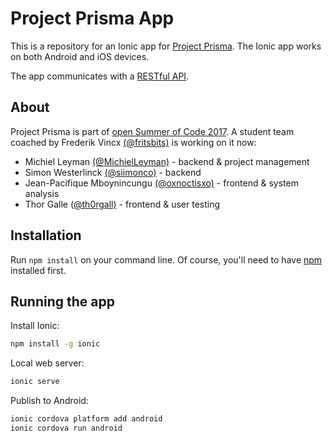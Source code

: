 # Project Prisma App

This is a repository for an Ionic app for [Project Prisma](http://www.frederikvincx.com/project-prisma-helping-people-with-dementia). The Ionic app works on both Android and iOS devices.

The app communicates with a [RESTful API](https://github.com/oSoc17/prisma-backend).

## About

Project Prisma is part of [open Summer of Code 2017](http://2017.summerofcode.be/). A student team coached by Frederik Vincx [(@fritsbits)](https://github.com/fritsbits) is working on it now:
- Michiel Leyman [(@MichielLeyman)](https://github.com/MichielLeyman) - backend & project management
- Simon Westerlinck [(@siimonco)](https://github.com/siimonco) - backend
- Jean-Pacifique Mboynincungu [(@oxnoctisxo)](https://github.com/oxnoctisxo) - frontend & system analysis
- Thor Galle ([@th0rgall)](https://github.com/th0rgall) - frontend & user testing

## Installation

Run `npm install` on your command line. Of course, you'll need to have [npm](https://www.npmjs.com/) installed first.

## Running the app

Install Ionic:  
```bash
npm install -g ionic
```

Local web server:  
```bash
ionic serve
```

Publish to Android:  
```bash
ionic cordova platform add android
ionic cordova run android
```
